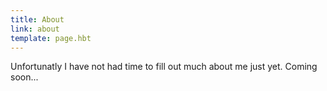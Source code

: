 ```yaml
---
title: About
link: about
template: page.hbt
---
```


Unfortunatly I have not had time to fill out much about me just yet. Coming soon...